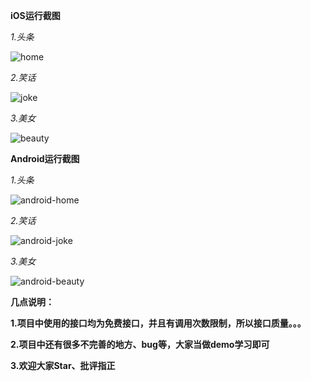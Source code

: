 **iOS运行截图**

*1.头条*

![home](http://neebel.cn/img/reactnative-home.gif)

*2.笑话*

![joke](http://neebel.cn/img/reactnative-joke.gif)

*3.美女*

![beauty](http://neebel.cn/img/reactnative-beauty.gif)


**Android运行截图**

*1.头条*

![android-home](http://neebel.cn/img/reactnative-android-home.gif)

*2.笑话*

![android-joke](http://neebel.cn/img/reactnative-android-joke.gif)

*3.美女*

![android-beauty](http://neebel.cn/img/reactnative-android-beauty.gif)

**几点说明：**

**1.项目中使用的接口均为免费接口，并且有调用次数限制，所以接口质量。。。**

**2.项目中还有很多不完善的地方、bug等，大家当做demo学习即可**

**3.欢迎大家Star、批评指正**